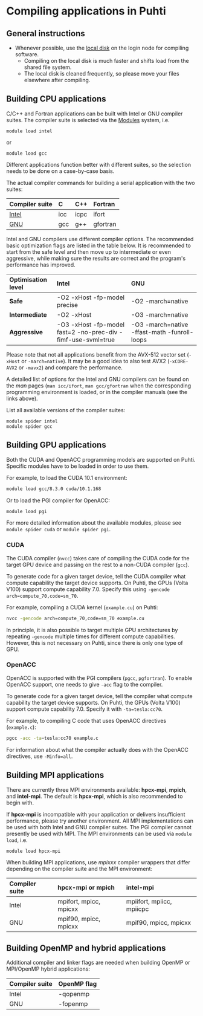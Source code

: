 # Compiling applications in Puhti

## General instructions

- Whenever possible, use the [local disk](disk.md#login-nodes) on the login node for compiling software.
    - Compiling on the local disk is much faster and shifts load from the shared file system. 
    - The local disk is cleaned frequently, so please move your files elsewhere after compiling. 


## Building CPU applications

C/C++ and Fortran applications can be built with Intel or GNU
compiler suites. The compiler suite is selected via the [Modules](modules.md)
system, i.e.
```
module load intel
```
or
```
module load gcc
```
Different applications function better with different suites, so the selection
needs to be done on a case-by-case basis.

The actual compiler commands for building a serial application with the two
suites:

| Compiler suite | C  | C++ | Fortran |
| :------------- | :- | :-- | :------ |
| [Intel](https://software.intel.com/en-us/parallel-studio-xe/documentation/get-started) | icc | icpc | ifort |
| [GNU](https://gcc.gnu.org) | gcc | g++ | gfortran |

Intel and GNU compilers use different compiler options. The recommended basic optimization 
flags are listed in the table below. It is recommended to start from the safe level
and then move up to intermediate or even aggressive, while making sure the results are 
correct and the program's performance has improved.

| Optimisation level | Intel                        | GNU               |
| :----------------- | :--------------------------- | :---------------- |
| **Safe**           | -O2 -xHost -fp-model precise | -O2 -march=native |
| **Intermediate**   | -O2 -xHost                   | -O3 -march=native |
| **Aggressive**     | -O3 -xHost -fp-model fast=2 -no-prec-div -fimf-use-svml=true | -O3 -march=native -ffast-math -funroll-loops |

Please note that not all applications benefit from the AVX-512 vector set
(`-xHost` or `-march=native`). It may be a good idea to also test AVX2 
(`-xCORE-AVX2` or `-mavx2`) and compare the performance.

A detailed list of options for the Intel and GNU compilers can be found on the _man_
pages (`man icc/ifort`, `man gcc/gfortran` when the corresponding programming
environment is loaded, or in the compiler manuals (see the links above).

List all available versions of the compiler suites:
```
module spider intel
module spider gcc
```

## Building GPU applications

Both the CUDA and OpenACC programming models are supported on Puhti. 
Specific modules have to be loaded in order to use them.

For example, to load the CUDA 10.1 environment:
```bash
module load gcc/8.3.0 cuda/10.1.168
```

Or to load the PGI compiler for OpenACC:
```bash
module load pgi
```

For more detailed information about the available modules, please see `module
spider cuda` or `module spider pgi`.

### CUDA

The CUDA compiler (`nvcc`) takes care of compiling the CUDA code for the target
GPU device and passing on the rest to a non-CUDA compiler (`gcc`).

To generate code for a given target device, tell the CUDA
compiler what compute capability the target device supports. On Puhti, the
GPUs (Volta V100) support compute capability 7.0. Specify this using
`-gencode arch=compute_70,code=sm_70`.

For example, compiling a CUDA kernel (`example.cu`) on Puhti:
```bash
nvcc -gencode arch=compute_70,code=sm_70 example.cu
```

In principle, it is also possible to target multiple GPU architectures by repeating 
`-gencode` multiple times for different compute capabilities. However, this is
not necessary on Puhti, since there is only one type of GPU.

### OpenACC

OpenACC is supported with the PGI compilers (`pgcc`, `pgfortran`).
To enable OpenACC support, one needs to give `-acc` flag to the compiler.

To generate code for a given target device, tell the compiler
what compute capability the target device supports. On Puhti, the GPUs (Volta
V100) support compute capability 7.0. Specify it with `-ta=tesla:cc70`.

For example, to compiling C code that uses OpenACC directives (`example.c`):

```bash
pgcc -acc -ta=tesla:cc70 example.c
```

For information about what the compiler actually does with the OpenACC
directives, use `-Minfo=all`.


## Building MPI applications

There are currently three MPI environments available: **hpcx-mpi**,
**mpich**, and **intel-mpi**. The default is **hpcx-mpi**, which is 
also recommended to begin with.

If **hpcx-mpi** is incompatible with your application or delivers insufficient performance, 
please try another environment. All MPI
implementations can be used with both Intel and GNU compiler suites. The PGI
compiler cannot presently be used with MPI. The MPI environments can be used
via `module load`, i.e.
```bash
module load hpcx-mpi
```

When building MPI applications, use _mpixxx_ compiler wrappers
that differ depending on the compiler suite and the MPI environment:

| Compiler suite | hpcx-mpi or mpich      | intel-mpi                 |
| :------------- | :--------------------- | :------------------------ |
| Intel          | mpifort, mpicc, mpicxx | mpiifort, mpiicc, mpiicpc |
| GNU            | mpif90, mpicc, mpicxx  | mpif90, mpicc, mpicxx     |


## Building OpenMP and hybrid applications

Additional compiler and linker flags are needed when building OpenMP or
MPI/OpenMP hybrid applications:

| Compiler suite | OpenMP flag |
| :------------- | :---------- |
| Intel          | -qopenmp    |
| GNU            | -fopenmp    |
